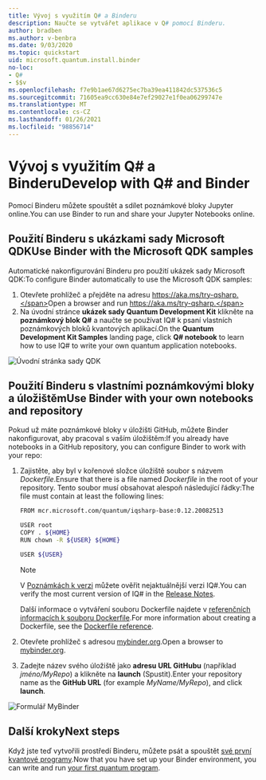 ```yaml
---
title: Vývoj s využitím Q# a Binderu
description: Naučte se vytvářet aplikace v Q# pomocí Binderu.
author: bradben
ms.author: v-benbra
ms.date: 9/03/2020
ms.topic: quickstart
uid: microsoft.quantum.install.binder
no-loc:
- Q#
- $$v
ms.openlocfilehash: f7e9b1ae67d6275ec7ba39ea411842dc537536c5
ms.sourcegitcommit: 71605ea9cc630e84e7ef29027e1f0ea06299747e
ms.translationtype: MT
ms.contentlocale: cs-CZ
ms.lasthandoff: 01/26/2021
ms.locfileid: "98856714"
---
```

# <a name="develop-with-no-locq-and-binder"></a><span data-ttu-id="b3f3e-103">Vývoj s využitím Q# a Binderu</span><span class="sxs-lookup"><span data-stu-id="b3f3e-103">Develop with Q# and Binder</span></span>

<span data-ttu-id="b3f3e-104">Pomocí Binderu můžete spouštět a sdílet poznámkové bloky Jupyter online.</span><span class="sxs-lookup"><span data-stu-id="b3f3e-104">You can use Binder to run and share your Jupyter Notebooks online.</span></span>

## <a name="use-binder-with-the-microsoft-qdk-samples"></a><span data-ttu-id="b3f3e-105">Použití Binderu s ukázkami sady Microsoft QDK</span><span class="sxs-lookup"><span data-stu-id="b3f3e-105">Use Binder with the Microsoft QDK samples</span></span>

<span data-ttu-id="b3f3e-106">Automatické nakonfigurování Binderu pro použití ukázek sady Microsoft QDK:</span><span class="sxs-lookup"><span data-stu-id="b3f3e-106">To configure Binder automatically to use the Microsoft QDK samples:</span></span>

1. <span data-ttu-id="b3f3e-107">Otevřete prohlížeč a přejděte na adresu https://aka.ms/try-qsharp.</span><span class="sxs-lookup"><span data-stu-id="b3f3e-107">Open a browser and run https://aka.ms/try-qsharp.</span></span>
1. <span data-ttu-id="b3f3e-108">Na úvodní stránce **ukázek sady Quantum Development Kit** klikněte na **poznámkový blok Q#** a naučte se používat IQ# k psaní vlastních poznámkových bloků kvantových aplikací.</span><span class="sxs-lookup"><span data-stu-id="b3f3e-108">On the **Quantum Development Kit Samples** landing page, click **Q# notebook** to learn how to use IQ# to write your own quantum application notebooks.</span></span>

![Úvodní stránka sady QDK](~/media/binder-install.png)

## <a name="use-binder-with-your-own-notebooks-and-repository"></a><span data-ttu-id="b3f3e-110">Použití Binderu s vlastními poznámkovými bloky a úložištěm</span><span class="sxs-lookup"><span data-stu-id="b3f3e-110">Use Binder with your own notebooks and repository</span></span>

<span data-ttu-id="b3f3e-111">Pokud už máte poznámkové bloky v úložišti GitHub, můžete Binder nakonfigurovat, aby pracoval s vaším úložištěm:</span><span class="sxs-lookup"><span data-stu-id="b3f3e-111">If you already have notebooks in a GitHub repository, you can configure Binder to work with your repo:</span></span>

1. <span data-ttu-id="b3f3e-112">Zajistěte, aby byl v kořenové složce úložiště soubor s názvem *Dockerfile*.</span><span class="sxs-lookup"><span data-stu-id="b3f3e-112">Ensure that there is a file named *Dockerfile* in the root of your repository.</span></span> <span data-ttu-id="b3f3e-113">Tento soubor musí obsahovat alespoň následující řádky:</span><span class="sxs-lookup"><span data-stu-id="b3f3e-113">The file must contain at least the following lines:</span></span>

    ```bash
    FROM mcr.microsoft.com/quantum/iqsharp-base:0.12.20082513
    
    USER root
    COPY . ${HOME}
    RUN chown -R ${USER} ${HOME}
    
    USER ${USER}
    ```

    > [!NOTE]
    > <span data-ttu-id="b3f3e-114">V [Poznámkách k verzi](xref:microsoft.quantum.relnotes) můžete ověřit nejaktuálnější verzi IQ#.</span><span class="sxs-lookup"><span data-stu-id="b3f3e-114">You can verify the most current version of IQ# in the [Release Notes](xref:microsoft.quantum.relnotes).</span></span>

    <span data-ttu-id="b3f3e-115">Další informace o vytváření souboru Dockerfile najdete v [referenčních informacích k souboru Dockerfile](https://docs.docker.com/engine/reference/builder/).</span><span class="sxs-lookup"><span data-stu-id="b3f3e-115">For more information about creating a Dockerfile, see the [Dockerfile reference](https://docs.docker.com/engine/reference/builder/).</span></span>

2. <span data-ttu-id="b3f3e-116">Otevřete prohlížeč s adresou [mybinder.org](https://mybinder.org).</span><span class="sxs-lookup"><span data-stu-id="b3f3e-116">Open a browser to [mybinder.org](https://mybinder.org).</span></span>
3. <span data-ttu-id="b3f3e-117">Zadejte název svého úložiště jako **adresu URL GitHubu** (například *jméno/MyRepo*) a klikněte na **launch** (Spustit).</span><span class="sxs-lookup"><span data-stu-id="b3f3e-117">Enter your repository name as the **GitHub URL** (for example *MyName/MyRepo*), and click **launch**.</span></span>

![Formulář MyBinder](~/media/mybinder.png)
    
## <a name="next-steps"></a><span data-ttu-id="b3f3e-119">Další kroky</span><span class="sxs-lookup"><span data-stu-id="b3f3e-119">Next steps</span></span>

<span data-ttu-id="b3f3e-120">Když jste teď vytvořili prostředí Binderu, můžete psát a spouštět [své první kvantové programy](xref:microsoft.quantum.quickstarts.qrng).</span><span class="sxs-lookup"><span data-stu-id="b3f3e-120">Now that you have set up your Binder environment, you can write and run [your first quantum program](xref:microsoft.quantum.quickstarts.qrng).</span></span>
